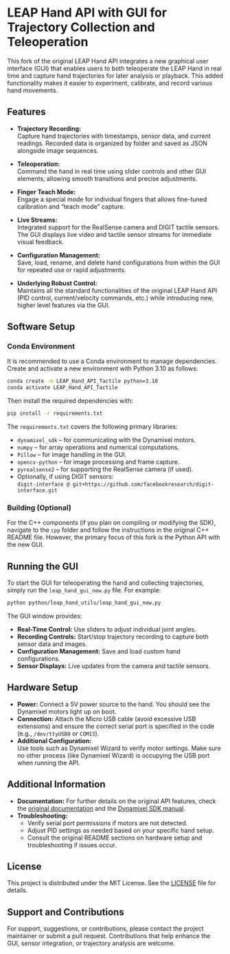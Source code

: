# LEAP Hand API with GUI for Trajectory Collection and Teleoperation

This fork of the original LEAP Hand API integrates a new graphical user interface (GUI) that enables users to both teleoperate the LEAP Hand in real time and capture hand trajectories for later analysis or playback. This added functionality makes it easier to experiment, calibrate, and record various hand movements.

## Features

- **Trajectory Recording:**  
  Capture hand trajectories with timestamps, sensor data, and current readings. Recorded data is organized by folder and saved as JSON alongside image sequences.

- **Teleoperation:**  
  Command the hand in real time using slider controls and other GUI elements, allowing smooth transitions and precise adjustments.

- **Finger Teach Mode:**  
  Engage a special mode for individual fingers that allows fine-tuned calibration and “teach mode” capture.

- **Live Streams:**  
  Integrated support for the RealSense camera and DIGIT tactile sensors. The GUI displays live video and tactile sensor streams for immediate visual feedback.

- **Configuration Management:**  
  Save, load, rename, and delete hand configurations from within the GUI for repeated use or rapid adjustments.

- **Underlying Robust Control:**  
  Maintains all the standard functionalities of the original LEAP Hand API (PID control, current/velocity commands, etc.) while introducing new, higher level features via the GUI.

## Software Setup

### Conda Environment

It is recommended to use a Conda environment to manage dependencies. Create and activate a new environment with Python 3.10 as follows:

```bash
conda create -n LEAP_Hand_API_Tactile python=3.10
conda activate LEAP_Hand_API_Tactile
```

Then install the required dependencies with:

```bash
pip install -r requirements.txt
```

The `requirements.txt` covers the following primary libraries:
- `dynamixel_sdk` – for communicating with the Dynamixel motors.
- `numpy` – for array operations and numerical computations.
- `Pillow` – for image handling in the GUI.
- `opencv-python` – for image processing and frame capture.
- `pyrealsense2` – for supporting the RealSense camera (if used).
- Optionally, if using DIGIT sensors:  
  `digit-interface @ git+https://github.com/facebookresearch/digit-interface.git`

### Building (Optional)

For the C++ components (if you plan on compiling or modifying the SDK), navigate to the `cpp` folder and follow the instructions in the original C++ README file. However, the primary focus of this fork is the Python API with the new GUI.

## Running the GUI

To start the GUI for teleoperating the hand and collecting trajectories, simply run the `leap_hand_gui_new.py` file. For example:

```bash
python python/leap_hand_utils/leap_hand_gui_new.py
```

The GUI window provides:
- **Real-Time Control:** Use sliders to adjust individual joint angles.
- **Recording Controls:** Start/stop trajectory recording to capture both sensor data and images.
- **Configuration Management:** Save and load custom hand configurations.
- **Sensor Displays:** Live updates from the camera and tactile sensors.

## Hardware Setup

- **Power:** Connect a 5V power source to the hand. You should see the Dynamixel motors light up on boot.
- **Connection:** Attach the Micro USB cable (avoid excessive USB extensions) and ensure the correct serial port is specified in the code (e.g., `/dev/ttyUSB0` or `COM13`).
- **Additional Configuration:**  
  Use tools such as Dynamixel Wizard to verify motor settings. Make sure no other process (like Dynamixel Wizard) is occupying the USB port when running the API.

## Additional Information

- **Documentation:** For further details on the original API features, check the [original documentation](http://leaphand.com/) and the [Dynamixel SDK manual](https://emanual.robotis.com/docs/en/software/dynamixel/dynamixel_sdk/overview/).
- **Troubleshooting:**  
  - Verify serial port permissions if motors are not detected.
  - Adjust PID settings as needed based on your specific hand setup.
  - Consult the original README sections on hardware setup and troubleshooting if issues occur.

## License

This project is distributed under the MIT License. See the [LICENSE](./LICENSE) file for details.

## Support and Contributions

For support, suggestions, or contributions, please contact the project maintainer or submit a pull request. Contributions that help enhance the GUI, sensor integration, or trajectory analysis are welcome.
